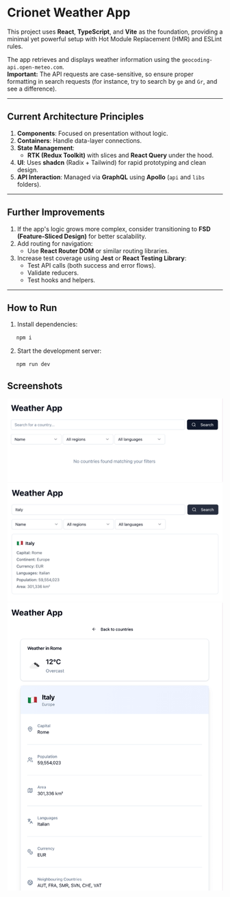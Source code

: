 # Crionet Weather App

This project uses **React**, **TypeScript**, and **Vite** as the foundation, providing a minimal yet powerful setup with Hot Module Replacement (HMR) and ESLint rules.

The app retrieves and displays weather information using the `geocoding-api.open-meteo.com`.  
**Important:** The API requests are case-sensitive, so ensure proper formatting in search requests (for instance, try to search by `ge` and `Gr`, and see a difference).

---

## Current Architecture Principles

1. **Components**: Focused on presentation without logic.
2. **Containers**: Handle data-layer connections.
3. **State Management**:  
   - **RTK (Redux Toolkit)** with slices and **React Query** under the hood.
4. **UI**: Uses **shadcn** (Radix + Tailwind) for rapid prototyping and clean design.
5. **API Interaction**: Managed via **GraphQL** using **Apollo** (`api` and `libs` folders).

---

## Further Improvements

1. If the app's logic grows more complex, consider transitioning to **FSD (Feature-Sliced Design)** for better scalability.
2. Add routing for navigation:
   - Use **React Router DOM** or similar routing libraries.
3. Increase test coverage using **Jest** or **React Testing Library**:
   - Test API calls (both success and error flows).
   - Validate reducers.
   - Test hooks and helpers.

---

## How to Run

1. Install dependencies:
```bash
   npm i
```
2. Start the development server:
```bash
   npm run dev
```

## Screenshots

![App Default State](./app1.png)
![App Search State](./app2.png)
![App Details / Info State](./app3.png)
